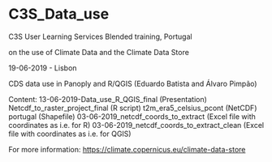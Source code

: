 # C3S_Data_use

C3S User Learning Services Blended training, Portugal

on the use of Climate Data and the Climate Data Store

19-06-2019 - Lisbon

CDS data use in Panoply and R/QGIS (Eduardo Batista and Álvaro Pimpão)

Content:
13-06-2019-Data_use_R_QGIS_final (Presentation)
Netcdf_to_raster_project_final (R script)
t2m_era5_celsius_pcont (NetCDF)
portugal (Shapefile)
03-06-2019_netcdf_coords_to_extract (Excel file with coordinates as i.e. for R)
03-06-2019_netcdf_coords_to_extract_clean (Excel file with coordinates as i.e. for QGIS)

For more information: https://climate.copernicus.eu/climate-data-store
